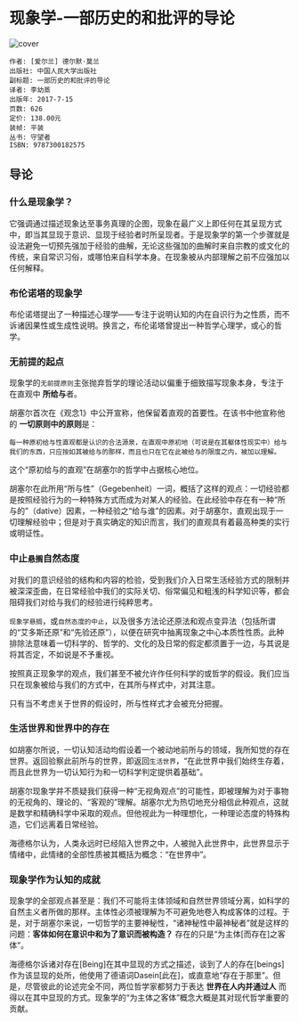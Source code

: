 # 现象学-一部历史的和批评的导论
![cover](https://img1.doubanio.com/view/subject/l/public/s29554729.jpg)

    作者: [爱尔兰] 德尔默·莫兰 
    出版社: 中国人民大学出版社
    副标题: 一部历史的和批评的导论
    译者: 李幼蒸 
    出版年: 2017-7-15
    页数: 626
    定价: 138.00元
    装帧: 平装
    丛书: 守望者
    ISBN: 9787300182575

## 导论
### 什么是现象学？
它强调通过描述现象达至事务真理的企图，现象在最广义上即任何在其呈现方式中，即当其显现于意识、显现于经验者时所呈现者。于是现象学的第一个步骤就是设法避免一切预先强加于经验的曲解，无论这些强加的曲解时来自宗教的或文化的传统，来自常识习俗，或哪怕来自科学本身。在现象被从内部理解之前不应强加以任何解释。

### 布伦诺塔的现象学
布伦诺塔提出了一种描述心理学——专注于说明认知的内在自识行为之性质，而不诉诸因果性或生成性说明。换言之，布伦诺塔曾提出一种哲学心理学，或心的哲学。

### 无前提的起点
现象学的`无前提原则`主张抛弃哲学的理论活动以偏重于细致描写现象本身，专注于在直观中 **所给与**者。

胡塞尔首次在《观念1》中公开宣称，他保留着直观的首要性。在该书中他宣称他的 **一切原则中的原则**是：

```
每一种原初给与性直观都是认识的合法源泉，在直观中原初地（可说是在其躯体性现实中）给与我们的东西，只应按如其被给与的那样，而且也只在它在此被给与的限度之内，被加以理解。
```

这个“原初给与的直观”在胡塞尔的哲学中占据核心地位。

胡塞尔在此所用“所与性”（Gegebenheit）一词，概括了这样的观点：一切经验都是按照经验行为的一种特殊方式而成为对某人的经验。在此经验中存在有一种“所与的”（dative）因素，一种经验之“给与谁”的因素。对于胡塞尔，直观出现于一切理解经验中；但是对于真实确定的知识而言，我们的直观具有着最高种类的实行或明证性。

### 中止`悬搁`自然态度
对我们的意识经验的结构和内容的检验，受到我们介入日常生活经验方式的限制并被深深歪曲，在日常经验中我们的实际关切、俗常偏见和粗浅的科学知识等，都会阻碍我们对给与我们的经验进行纯粹思考。

`现象学悬搁`，或`自然态度的中止`，以及很多方法论还原法和观点变异法（包括所谓的“艾多斯还原”和“先验还原”），以便在研究中抽离现象之中心本质性性质。此种排除法意味着一切科学的、哲学的、文化的及日常的假定都须置于一边，与其说是将其否定，不如说是不予重视。

按照真正现象学的观点，我们甚至不被允许作任何科学的或哲学的假设。我们应当只在现象被给与我们的方式中，在其所与样式中，对其注意。

只有当不考虑关于世界的假设时，所与性样式才会被充分把握。

### 生活世界和世界中的存在
如胡塞尔所说，一切认知活动均假设着一个被动地前所与的领域，我所知觉的存在世界。返回验察此前所与的世界，即返回`生活世界`，“在此世界中我们始终生存着，而且此世界为一切认知行为和一切科学判定提供着基础”。

胡塞尔现象学并不质疑我们获得一种“无视角观点”的可能性，即被理解为对于事物的无视角的、理论的、“客观的”理解。胡塞尔尤为热切地充分相信此种观点，这就是数学和精确科学中采取的观点。但他视此为一种理想化，一种理论态度的特殊构造，它们远离着日常经验。

海德格尔认为，人类永远时已经陷入世界之中，人被抛入此世界中，此世界显示于情绪中，此情绪的全部性质被其概括为概念：“在世界中”。

### 现象学作为认知的成就
现象学的全部观点甚至是：我们不可能将主体领域和自然世界领域分离，如科学的自然主义者所做的那样。主体性必须被理解为不可避免地卷入构成客体的过程。于是，对于胡塞尔来说，一切哲学的主要神秘性，“诸神秘性中最神秘者”就是这样的问题：**客体如何在意识中和为了意识而被构造？** 存在的只是“为主体[而存在]之客体”。

海德格尔诉诸对存在[Being]在其中显现的方式之描述，谈到了人的存在[beings]作为该显现的处所，他使用了德语词Dasein[此在]，或直意地“存在于那里”。但是，尽管彼此的论述完全不同，两位哲学家都努力于表达 **世界在人内并通过人** 而得以在其中显现的方式。现象学的“为主体之客体”概念大概是其对现代哲学重要的贡献。